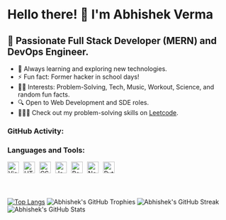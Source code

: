 
# Hello there! 👋 I'm Abhishek Verma

## 🚀 Passionate Full Stack Developer (MERN) and DevOps Engineer.

- 🌱 Always learning and exploring new technologies.
- ⚡ Fun fact: Former hacker in school days!
- 👌🏼 Interests: Problem-Solving, Tech, Music, Workout, Science, and random fun facts.
- 🔍 Open to Web Development and SDE roles.
- 👨🏼‍💻 Check out my problem-solving skills on [Leetcode](https://leetcode.com/b4xabhishek/).

### GitHub Activity:

<!--START_SECTION:activity-->
<!--END_SECTION:activity-->

### Languages and Tools:

<img align="left" alt="Visual Studio Code" width="26px" src="https://cdn.jsdelivr.net/gh/devicons/devicon/icons/vscode/vscode-original.svg" style="margin-right:10px;" />
<img align="left" alt="HTML5" width="26px" src="https://cdn.jsdelivr.net/gh/devicons/devicon/icons/html5/html5-original.svg" style="margin-right:10px;" />
<img align="left" alt="CSS3" width="26px" src="https://cdn.jsdelivr.net/gh/devicons/devicon/icons/css3/css3-original.svg" style="margin-right:10px;" />
<img align="left" alt="JavaScript" width="26px" src="https://cdn.jsdelivr.net/gh/devicons/devicon/icons/javascript/javascript-original.svg" style="margin-right:10px;" />
<img align="left" alt="React" width="26px" src="https://cdn.jsdelivr.net/gh/devicons/devicon/icons/react/react-original.svg" style="margin-right:10px;" />
<img align="left" alt="Node.js" width="26px" src="https://cdn.jsdelivr.net/gh/devicons/devicon/icons/nodejs/nodejs-original.svg" style="margin-right:10px;" />
<img align="left" alt="Python" width="26px" src="https://cdn.jsdelivr.net/gh/devicons/devicon/icons/python/python-original.svg" style="margin-right:10px;" />
<br />
<br />
<br />
<br />

[![Top Langs](https://github-readme-stats.vercel.app/api/top-langs/?username=b4xabhishek&layout=compact)](https://github.com/b4xabhishek/github-readme-stats)
![Abhishek's GitHub Trophies](https://github-profile-trophy.vercel.app/?username=b4xabhishek&theme=darkhub)
![Abhishek's GitHub Streak](https://github-readme-streak-stats.herokuapp.com/?user=b4xabhishek&theme=dark)
![Abhishek's GitHub Stats](https://github-readme-stats.vercel.app/api?username=b4xabhishek&show_icons=true&theme=dark)

